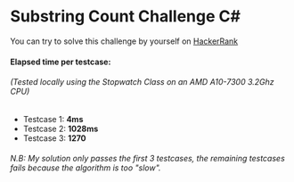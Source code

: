 # Substring Count Challenge C#

You can try to solve this challenge by yourself on [HackerRank](https://www.hackerrank.com/challenges/how-many-substrings)

#### Elapsed time per testcase:
###### (Tested locally using the *Stopwatch* Class on an *AMD A10-7300 3.2Ghz* CPU)
* Testcase 1: **4ms**
* Testcase 2: **1028ms**
* Testcase 3: **1270**

###### N.B: My solution only passes the first 3 testcases, the remaining testcases fails because the algorithm is too "slow".
